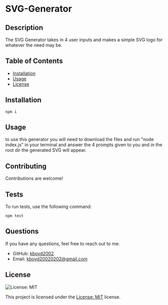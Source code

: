 # SVG-Generator

## Description
The SVG Generator takes in 4 user inputs and makes a simple SVG logo for whatever the need may be.

## Table of Contents
- [Installation](#installation)
- [Usage](#usage)
- [License](#license)

## Installation
``npm i``

## Usage
to use this generator you will need to download the files and run "node index.js" in your terminal and answer the 4 prompts given to you and in the root dir the generated SVG will appear.


## Contributing
Contributions are welcome!

## Tests
To run tests, use the following command:
```
npm test
```

## Questions
If you have any questions, feel free to reach out to me:
- GitHub: [kboyd2002](https://github.com/kboyd2002)
- Email: kboyd20020202@gmail.com


## License

![License: MIT](https://img.shields.io/badge/License-MIT-yellow.svg)

This project is licensed under the [License: MIT](https://opensource.org/licenses/MIT) license.
